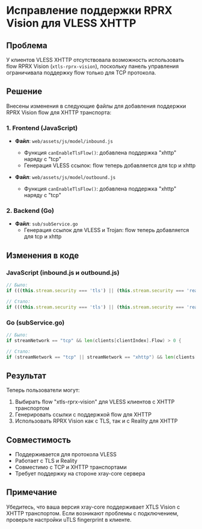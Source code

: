 # Исправление поддержки RPRX Vision для VLESS XHTTP

## Проблема
У клиентов VLESS XHTTP отсутствовала возможность использовать flow RPRX Vision (`xtls-rprx-vision`), поскольку панель управления ограничивала поддержку flow только для TCP протокола.

## Решение
Внесены изменения в следующие файлы для добавления поддержки RPRX Vision flow для XHTTP транспорта:

### 1. Frontend (JavaScript)
- **Файл**: `web/assets/js/model/inbound.js`
  - Функция `canEnableTlsFlow()`: добавлена поддержка "xhttp" наряду с "tcp"
  - Генерация VLESS ссылок: flow теперь добавляется для tcp и xhttp

- **Файл**: `web/assets/js/model/outbound.js`
  - Функция `canEnableTlsFlow()`: добавлена поддержка "xhttp" наряду с "tcp"

### 2. Backend (Go)
- **Файл**: `sub/subService.go`
  - Генерация ссылок для VLESS и Trojan: flow теперь добавляется для tcp и xhttp

## Изменения в коде

### JavaScript (inbound.js и outbound.js)
```javascript
// Было:
if (((this.stream.security === 'tls') || (this.stream.security === 'reality')) && (this.network === "tcp")) {

// Стало:
if (((this.stream.security === 'tls') || (this.stream.security === 'reality')) && (["tcp", "xhttp"].includes(this.network))) {
```

### Go (subService.go)
```go
// Было:
if streamNetwork == "tcp" && len(clients[clientIndex].Flow) > 0 {

// Стало:
if (streamNetwork == "tcp" || streamNetwork == "xhttp") && len(clients[clientIndex].Flow) > 0 {
```

## Результат
Теперь пользователи могут:
1. Выбирать flow "xtls-rprx-vision" для VLESS клиентов с XHTTP транспортом
2. Генерировать ссылки с поддержкой flow для XHTTP
3. Использовать RPRX Vision как с TLS, так и с Reality для XHTTP

## Совместимость
- Поддерживается для протокола VLESS
- Работает с TLS и Reality
- Совместимо с TCP и XHTTP транспортами
- Требует поддержку на стороне xray-core сервера

## Примечание
Убедитесь, что ваша версия xray-core поддерживает XTLS Vision с XHTTP транспортом. Если возникают проблемы с подключением, проверьте настройки uTLS fingerprint в клиенте.